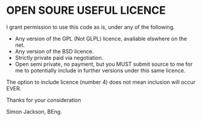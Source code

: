 # OPEN SOURE USEFUL LICENCE

I grant permission to use this code as is, under any of the following.

* Any version of the GPL (Not GLPL) licence, available elswhere on the net.
* Any version of the BSD licence.
* Strictly private paid via negotiation.
* Open semi private, no payment, but you MUST submit source to me for me to potentially include in further versions under this same licence.

The option to include licence (number 4) does not mean inclusion will occur EVER.

Thanks for your consideration

Simon Jackson, BEng.

